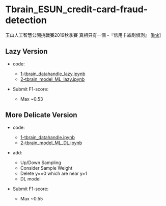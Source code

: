 # Tbrain_ESUN_credit-card-fraud-detection
玉山人工智慧公開挑戰賽2019秋季賽 真相只有一個 -『信用卡盜刷偵測』 [[link]](https://tbrain.trendmicro.com.tw/Competitions/Details/10)

## Lazy Version

* code:
    * [1-tbrain_datahandle_lazy.ipynb](1-tbrain_datahandle_lazy.ipynb)
    * [2-tbrain_model_ML_lazy.ipynb](2-tbrain_model_ML_lazy.ipynb)
    
* Submit F1-score:
    * Max ~0.53

## More Delicate Version

* code:
    * [1-tbrain_datahandle.ipynb](1-tbrain_datahandle.ipynb)
    * [2-tbrain_model_ML_DL.ipynb](2-tbrain_model_ML_DL.ipynb)

* add:
    * Up/Down Sampling
    * Consider Sample Weight
    * Delete y==0 which are near y=1
    * DL model
    
* Submit F1-score:
    * Max ~0.55





